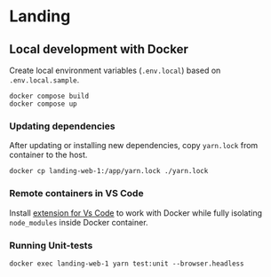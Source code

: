 # Landing

## Local development with Docker

Create local environment variables (`.env.local`) based on `.env.local.sample`.

```
docker compose build
docker compose up
```


### Updating dependencies

After updating or installing new dependencies, copy `yarn.lock` from container to the host.

```
docker cp landing-web-1:/app/yarn.lock ./yarn.lock
```


### Remote containers in VS Code

Install [extension for Vs Code](https://marketplace.visualstudio.com/items?itemName=ms-vscode-remote.remote-containers) to work with Docker while fully isolating `node_modules` inside Docker container.


### Running Unit-tests

```
docker exec landing-web-1 yarn test:unit --browser.headless
```